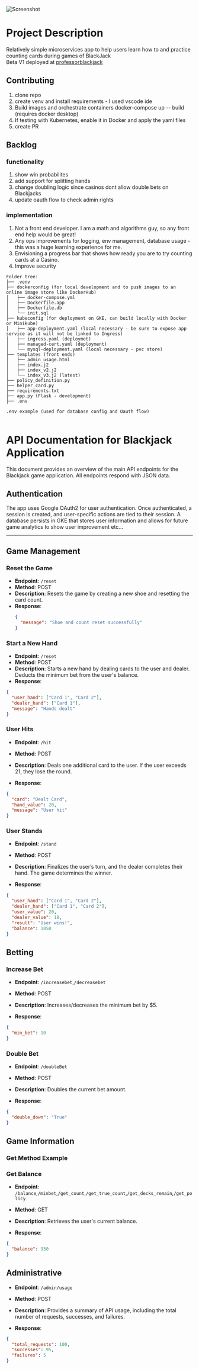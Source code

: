 ![Screenshot](https://media.istockphoto.com/id/903362472/photo/gambling-hand-holding-poker-cards-and-money-coins-chips.jpg?s=2048x2048&w=is&k=20&c=WSlfu4Ac1MD5Lhc9yZaxdhBk1ZDzpQLyJOqXWKdw7ec=)

# Project Description
Relatively simple microservices app to help users learn how to and practice counting cards during games of BlackJack \
Beta V1 deployed at [professorblackjack](https://professorblackjack.com) 
## Contributing
1. clone repo
2. create venv and install requirements - I used vscode ide
3. Build images and orchestrate containers docker-compose up -- build (requires docker desktop)
4. If testing with Kubernetes, enable it in Docker and apply the yaml files
5. create PR
## Backlog
### functionality
1. show win probabilites
2. add support for splitting hands
3. change doubling logic since casinos dont allow double bets on Blackjacks
4. update oauth flow to check admin rights
### implementation
1. Not a front end developer. I am a math and algorithms guy, so any front end help would be great!
2. Any ops improvements for logging, env management, database usage - this was a huge learning experience for me.
3. Envisioning a progress bar that shows how ready you are to try counting cards at a Casino.
4. Improve security
```
Folder tree:
├── .venv
├── dockerconfig (for local development and to push images to an online image store like DockerHub)
│   ├── docker-compose.yml
│   ├── Dockerfile.app
│   ├── Dockerfile.db
│   └── init.sql
├── kubeconfig (for deployment on GKE, can build locally with Docker or Minikube) 
│   ├── app-deployment.yaml (local necessary - be sure to expose app service as it will not be linked to Ingress)
│   ├── ingress.yaml (deploymet)
│   ├── managed-cert.yaml (deployment)
│   └── mysql-deployment.yaml (local necessary - pvc store)
├── templates (front ends)
│   ├── admin_usage.html
│   ├── index.j2
│   ├── index_v2.j2
│   └── index_v3.j2 (latest)
├── policy_definition.py
├── helper_card.py
├── requirements.txt
├── app.py (Flask - development)
├── .env

.env example (used for database config and Oauth flow)


```


# API Documentation for Blackjack Application

This document provides an overview of the main API endpoints for the Blackjack game application. All endpoints respond with JSON data.

## Authentication
The app uses Google OAuth2 for user authentication. Once authenticated, a session is created, and user-specific actions are tied to their session. A database persists in GKE that stores user information and allows for future game analytics to show user improvement etc...

---

## Game Management

### Reset the Game
- **Endpoint**: `/reset`
- **Method**: POST
- **Description**: Resets the game by creating a new shoe and resetting the card count.
- **Response**:
  ```json
  {
    "message": "Shoe and count reset successfully"
  }
  ```
### Start a New Hand
- **Endpoint**: `/reset`
- **Method**: POST
- **Description**: Starts a new hand by dealing cards to the user and dealer. Deducts the minimum bet from the user's balance.
- **Response**:
```json
{
  "user_hand": ["Card 1", "Card 2"],
  "dealer_hand": ["Card 1"],
  "message": "Hands dealt"
}
  ```

### User Hits
- **Endpoint**: `/hit`
- **Method**: POST
- **Description**: Deals one additional card to the user. If the user exceeds 21, they lose the round.

- **Response**:
```json
{
  "card": "Dealt Card",
  "hand_value": 20,
  "message": "User hit"
}
  ```

### User Stands
- **Endpoint**: `/stand`
- **Method**: POST
- **Description**: Finalizes the user’s turn, and the dealer completes their hand. The game determines the winner.

- **Response**:
```json
{
  "user_hand": ["Card 1", "Card 2"],
  "dealer_hand": ["Card 1", "Card 2"],
  "user_value": 20,
  "dealer_value": 18,
  "result": "User wins!",
  "balance": 1050
}
  ```

## Betting
### Increase Bet
- **Endpoint**: `/increasebet`,`/decreasebet`
- **Method**: POST
- **Description**:  Increases/decreases the minimum bet by $5.

- **Response**:
```json
{
  "min_bet": 10
}
  ```
### Double Bet
- **Endpoint**: `/doubleBet`
- **Method**: POST
- **Description**:  Doubles the current bet amount.

- **Response**:
```json
{
  "double_down": "True"
}
  ```
## Game Information
### Get Method Example
### Get Balance
- **Endpoint**: `/balance`,`/minbet`,`/get_count`,`/get_true_count`,`/get_decks_remain`,`/get_policy`
- **Method**: GET
- **Description**:  Retrieves the user's current balance.

- **Response**:
```json
{
  "balance": 950
}
  ```

## Administrative
- **Endpoint**: `/admin/usage`
- **Method**: POST
- **Description**: Provides a summary of API usage, including the total number of requests, successes, and failures.

- **Response**:
```json
{
  "total_requests": 100,
  "successes": 95,
  "failures": 5
}
  ```





